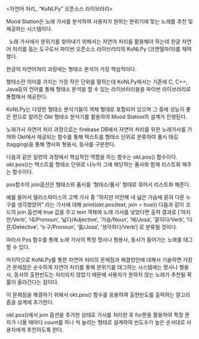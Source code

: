 ﻿<자연어 처리\_ “KoNLPy” 오픈소스 라이브러리>

Mood Station은 노래 가사를 분석하여 사용자가 원하는 분위기에 맞는 노래를 추천 및 제공하는 시스템이다. 

` `노래 가사에서 분위기를 찾아내기 위해서는 자연어 처리를 활용해야 하는데 한글 자연어 처리를 돕는 도구로서 파이썬 오픈소스 라이브러리의 KoNLPy (코엔엘파이)를 채택했다.

한글의 자연어처리 과정에는 형태소 분석이 가장 핵심적이다.

형태소란 의미를 가지는 가장 작은 단위를 말하는데 KoNLPy에서는 기존에 C, C++, Java등의 언어를 통해 형태소 분석을 할 수 있는 라이브러리들을 파이썬 라이브러리로 통합해서 제공한다.

KoNLPy는 다양한 형태소 분석기들이 객체 형태로 포함되어 있으며 그 중에 성능이 좋은 편으로 알려진 Okt 형태소 분석기를 활용하여 Mood Station의 설계가 진행된다. 

노래가사 자연어 처리 과정으로는 firebase DB에서 자연어 처리를 위한 노래가사를 가져와 Okt에서 제공되는 함수를 통해 텍스트를 형태소 단위로 분류하여 품사 태깅(tagging)을 통해 명사와 형용사, 동사를 구분한다.

다음과 같은 일련의 과정에서 핵심적인 역할을 하는 함수는 okt.pos() 함수이다. okt.pos()는 텍스트를 형태소 단위로 나누어 그에 해당하는 품사와 함께 리스트화 해주는 함수이다.

pos함수의 join옵션은 형태소와 품사를 ‘형태소/품사’ 형태로 묶어서 리스트화 해준다.

예를 들어서 델리스파이스의 고백 가사 중 “하지만 미안해 네 넓은 가슴에 묻혀 다른 누구를 생각했었어” 라는 가사에 대해 print(okt.pos(text, join = true)) 다음과 같이 코드의 join 옵션에 true 값을 주고 text 객체에 노래 가사를 넣었다면 출력 결과로 [‘하지만/Verb’, ‘네/Pronoun’, ‘넓다/Adjective’, ‘가슴/Noun’, ‘에/Josa’, ‘묻히다/Verb’, ‘다른/Detective’, ‘누구/Pronoun’, ‘를/Josa’, ‘생각하다/Verb’] 로 분류될 것이다.

따라서 Pos 함수를 통해 노래 가사의 특정 명사나 형용사, 동사가 들어가는 노래를 태그할 수 있다.

마지막으로 KoNLPy를 통한 자연어 처리의 문제점과 해결방안에 대해서 기술하면 가장 큰 문제점은 순수하게 자연어 처리를 통해 분위기를 태그하는 시스템에는 명사나 형용사, 동사의 출현빈도는 처리되지 않았기 때문에 사용자가 원하지 않는 노래가 추천될 확률이 올라간다는 점이다.

이 문제점을 해결하기 위해서 okt.pos() 함수를 응용하여 출현빈도를 출력하는 알고리즘을 설계에 추가한다.

okt.pos()에서 join 옵션을 추가한 상태로 가사를 처리한 후 for문을 활용하여 특정 문자가 나올 때마다 count를 하나 씩 늘리는 형태로 설계하여 빈도수가 높은 순서대로 사용자에게 추천하도록 한다. 
